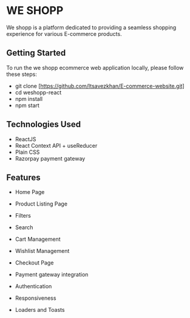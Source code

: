 # WE SHOPP

We shopp is a platform dedicated to providing a seamless shopping experience for various E-commerce products.

## Getting Started
To run the we shopp ecommerce web application locally, please follow these steps:

* git clone [https://github.com/Itsavezkhan/E-commerce-website.git]
* cd weshopp-react
* npm install
* npm start
## Technologies Used
* ReactJS
* React Context API + useReducer
* Plain CSS
* Razorpay payment gateway
## Features
* Home Page
  
* Product Listing Page
  
* Filters
  
* Search
  
* Cart Management
  
* Wishlist Management
  
* Checkout Page
  
* Payment gateway integration
  
* Authentication
  
* Responsiveness
  
* Loaders and Toasts

